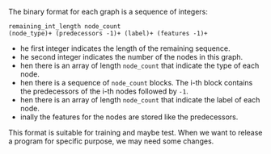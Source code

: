 The binary format for each graph is a sequence of integers:
```
remaining_int_length node_count
(node_type)+ (predecessors -1)+ (label)+ (features -1)+
```
  * he first integer indicates the length of the remaining sequence.
  * he second integer indicates the number of the nodes in this graph.
  * hen there is an array of length `node_count` that indicate the type of each node.
  * hen there is a sequence of `node_count` blocks. The i-th block contains the predecessors of the i-th nodes followed by `-1`.
  * hen there is an array of length `node_count` that indicate the label of each node.
  * inally the features for the nodes are stored like the predecessors.

This format is suitable for training and maybe test. When we want to release a program for specific purpose, we may need some changes.